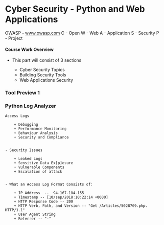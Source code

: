 # Cyber Security - Python and Web Applications 

OWASP - www.owasp.com
O - Open
W - Web
A - Application
S - Security
P - Project 


#### Course Work Overview

 - This part will consist of 3 sections

    * Cyber Security Topics
    * Building Security Tools
    * Web Applications Security


### Tool Preview 1
### Python Log Analyzer

    Access Logs 

        + Debugging  
        + Performance Monitoring
        + Behaviour Analysis
        + Security and Compliance


    - Security Issues
        
        + Leaked Logs
        + Sensitive Data Ex[p]osure 
        + Vulnerable Components 
        + Escalation of attack


    - What an Access Log Format Consists of:

        + IP Address  --  94.167.184.155
        + Timestamp -- [10/sep/2018:10:22:14 +0000]
        + HTTP Response Code -- 200 
        + HTTP Verb, Path, and Version -- "Get /Articles/5028709.php. HTTP/1.1"
        + User Agent String
        + Referrer -- "-"



